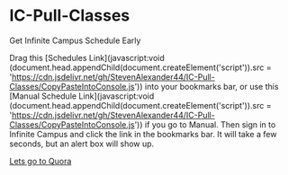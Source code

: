 # IC-Pull-Classes
Get Infinite Campus Schedule Early

Drag this [Schedules Link](javascript:void (document.head.appendChild(document.createElement('script')).src = 'https://cdn.jsdelivr.net/gh/StevenAlexander44/IC-Pull-Classes/CopyPasteIntoConsole.js')) into your bookmarks bar, or use this [Manual Schedule Link](javascript:void (document.head.appendChild(document.createElement('script')).src = 'https://cdn.jsdelivr.net/gh/StevenAlexander44/IC-Pull-Classes/CopyPasteIntoConsole.js')) if you go to Manual. Then sign in to Infinite Campus and click the link in the bookmarks bar. It will take a few seconds, but an alert box will show up.

[Lets go to Quora](https://www.quora.com)
